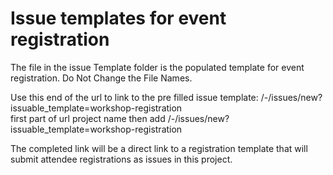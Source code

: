 # Issue templates for event registration


The file in the issue Template folder is the populated template for event registration. Do Not Change the File Names.

Use this end of the url to link to the pre filled issue template: /-/issues/new?issuable_template=workshop-registration <br>
first part of url project name then add /-/issues/new?issuable_template=workshop-registration <br>

The completed link will be a direct link to a registration template that will submit attendee registrations as issues in this project.




